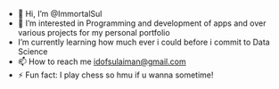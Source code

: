 - 👋 Hi, I’m @ImmortalSul
- 👀 I’m interested in Programming and development of apps and over various projects for my personal portfolio
- I’m currently learning how much ever i could before i commit to Data Science
- 📫 How to reach me idofsulaiman@gmail.com
- ⚡ Fun fact: I play chess so hmu if u wanna sometime!

<!---
ImmortalSul/ImmortalSul is a ✨ special ✨ repository because its `README.md` (this file) appears on your GitHub profile.
You can click the Preview link to take a look at your changes.
--->
